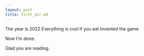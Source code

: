 ```yaml
---
layout: post
title: first_air.md
---
```


The year is 2022
Everything is cool if you  eat
Invented the game

Now I'm done.

Glad you are reading.
